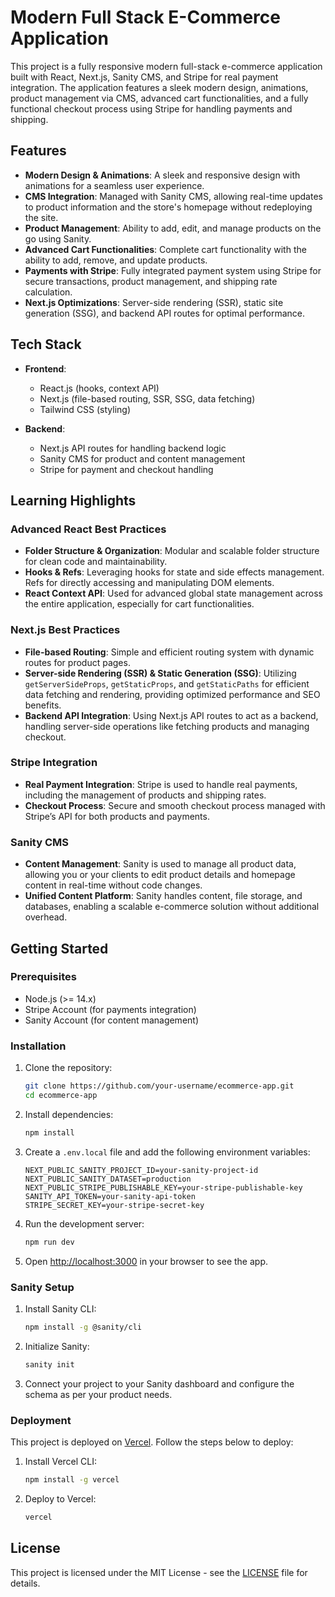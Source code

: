 # Modern Full Stack E-Commerce Application

This project is a fully responsive modern full-stack e-commerce application built with React, Next.js, Sanity CMS, and Stripe for real payment integration. The application features a sleek modern design, animations, product management via CMS, advanced cart functionalities, and a fully functional checkout process using Stripe for handling payments and shipping.

## Features

- **Modern Design & Animations**: A sleek and responsive design with animations for a seamless user experience.
- **CMS Integration**: Managed with Sanity CMS, allowing real-time updates to product information and the store's homepage without redeploying the site.
- **Product Management**: Ability to add, edit, and manage products on the go using Sanity.
- **Advanced Cart Functionalities**: Complete cart functionality with the ability to add, remove, and update products.
- **Payments with Stripe**: Fully integrated payment system using Stripe for secure transactions, product management, and shipping rate calculation.
- **Next.js Optimizations**: Server-side rendering (SSR), static site generation (SSG), and backend API routes for optimal performance.

## Tech Stack

- **Frontend**: 
  - React.js (hooks, context API)
  - Next.js (file-based routing, SSR, SSG, data fetching)
  - Tailwind CSS (styling)
  
- **Backend**:
  - Next.js API routes for handling backend logic
  - Sanity CMS for product and content management
  - Stripe for payment and checkout handling

## Learning Highlights

### Advanced React Best Practices
- **Folder Structure & Organization**: Modular and scalable folder structure for clean code and maintainability.
- **Hooks & Refs**: Leveraging hooks for state and side effects management. Refs for directly accessing and manipulating DOM elements.
- **React Context API**: Used for advanced global state management across the entire application, especially for cart functionalities.

### Next.js Best Practices
- **File-based Routing**: Simple and efficient routing system with dynamic routes for product pages.
- **Server-side Rendering (SSR) & Static Generation (SSG)**: Utilizing `getServerSideProps`, `getStaticProps`, and `getStaticPaths` for efficient data fetching and rendering, providing optimized performance and SEO benefits.
- **Backend API Integration**: Using Next.js API routes to act as a backend, handling server-side operations like fetching products and managing checkout.

### Stripe Integration
- **Real Payment Integration**: Stripe is used to handle real payments, including the management of products and shipping rates.
- **Checkout Process**: Secure and smooth checkout process managed with Stripe’s API for both products and payments.

### Sanity CMS
- **Content Management**: Sanity is used to manage all product data, allowing you or your clients to edit product details and homepage content in real-time without code changes.
- **Unified Content Platform**: Sanity handles content, file storage, and databases, enabling a scalable e-commerce solution without additional overhead.

## Getting Started

### Prerequisites

- Node.js (>= 14.x)
- Stripe Account (for payments integration)
- Sanity Account (for content management)

### Installation

1. Clone the repository:
    ```bash
    git clone https://github.com/your-username/ecommerce-app.git
    cd ecommerce-app
    ```

2. Install dependencies:
    ```bash
    npm install
    ```

3. Create a `.env.local` file and add the following environment variables:
    ```plaintext
    NEXT_PUBLIC_SANITY_PROJECT_ID=your-sanity-project-id
    NEXT_PUBLIC_SANITY_DATASET=production
    NEXT_PUBLIC_STRIPE_PUBLISHABLE_KEY=your-stripe-publishable-key
    SANITY_API_TOKEN=your-sanity-api-token
    STRIPE_SECRET_KEY=your-stripe-secret-key
    ```

4. Run the development server:
    ```bash
    npm run dev
    ```

5. Open [http://localhost:3000](http://localhost:3000) in your browser to see the app.

### Sanity Setup

1. Install Sanity CLI:
    ```bash
    npm install -g @sanity/cli
    ```

2. Initialize Sanity:
    ```bash
    sanity init
    ```

3. Connect your project to your Sanity dashboard and configure the schema as per your product needs.

### Deployment

This project is deployed on [Vercel](https://vercel.com). Follow the steps below to deploy:

1. Install Vercel CLI:
    ```bash
    npm install -g vercel
    ```

2. Deploy to Vercel:
    ```bash
    vercel
    ```

## License

This project is licensed under the MIT License - see the [LICENSE](LICENSE) file for details.
